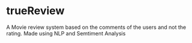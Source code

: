 # trueReview
A Movie review system based on the comments of the users and not the rating. Made using NLP and Semtiment Analysis
